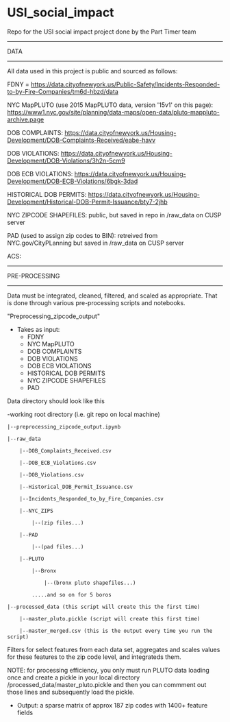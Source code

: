 # USI_social_impact
Repo for the USI social impact project done by the Part Timer team

******
DATA
******

All data used in this project is public and sourced as follows:

FDNY = https://data.cityofnewyork.us/Public-Safety/Incidents-Responded-to-by-Fire-Companies/tm6d-hbzd/data

NYC MapPLUTO (use 2015 MapPLUTO data, version '15v1' on this page): https://www1.nyc.gov/site/planning/data-maps/open-data/pluto-mappluto-archive.page

DOB COMPLAINTS: https://data.cityofnewyork.us/Housing-Development/DOB-Complaints-Received/eabe-havv

DOB VIOLATIONS: https://data.cityofnewyork.us/Housing-Development/DOB-Violations/3h2n-5cm9

DOB ECB VIOLATIONS: https://data.cityofnewyork.us/Housing-Development/DOB-ECB-Violations/6bgk-3dad

HISTORICAL DOB PERMITS: https://data.cityofnewyork.us/Housing-Development/Historical-DOB-Permit-Issuance/bty7-2jhb

NYC ZIPCODE SHAPEFILES: public, but saved in repo in /raw_data on CUSP server

PAD (used to assign zip codes to BIN): retreived from NYC.gov/CityPLanning but saved in /raw_data on CUSP server

ACS:

**************
PRE-PROCESSING
**************
Data must be integrated, cleaned, filtered, and scaled as appropriate. That is done through various pre-processing scripts and notebooks.

"Preprocessing_zipcode_output"
- Takes as input:
    - FDNY
    - NYC MapPLUTO
    - DOB COMPLAINTS
    - DOB VIOLATIONS
    - DOB ECB VIOLATIONS
    - HISTORICAL DOB PERMITS
    - NYC ZIPCODE SHAPEFILES
    - PAD

Data directory should look like this

-working root directory (i.e. git repo on local machine)

    |--preprocessing_zipcode_output.ipynb
    
    |--raw_data
    
        |--DOB_Complaints_Received.csv
        
        |--DOB_ECB_Violations.csv
        
        |--DOB_Violations.csv
        
        |--Historical_DOB_Permit_Issuance.csv
        
        |--Incidents_Responded_to_by_Fire_Companies.csv
        
        |--NYC_ZIPS
        
            |--(zip files...)
            
        |--PAD
        
            |--(pad files...)
            
        |--PLUTO
        
            |--Bronx
            
                |--(bronx pluto shapefiles...)
                
            .....and so on for 5 boros
            
    |--processed_data (this script will create this the first time)
    
        |--master_pluto.pickle (script will create this first time)
        
        |--master_merged.csv (this is the output every time you run the script)
        


Filters for select features from each data set, aggregates and scales values for these features to the zip code level, and integrateds them.

NOTE: for processing efficiency, you only must run PLUTO data loading once and create a pickle in your local directory /processed_data/master_pluto.pickle  and then you can commment out those lines and subsequently load the pickle.

- Output: a sparse matrix of approx 187 zip codes with 1400+ feature fields
